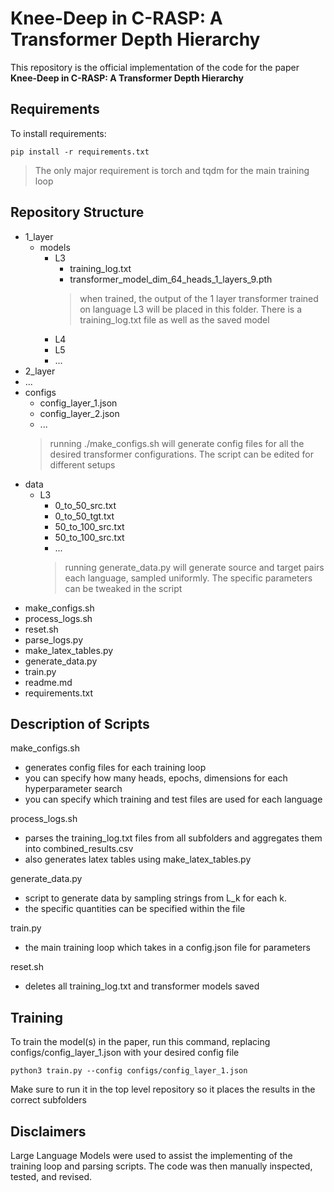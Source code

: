 

# Knee-Deep in C-RASP: A Transformer Depth Hierarchy

This repository is the official implementation of the code for the paper **Knee-Deep in C-RASP: A Transformer Depth Hierarchy**


## Requirements

To install requirements:

```setup
pip install -r requirements.txt
```

>The  only major requirement is torch and tqdm for the main training loop 

## Repository Structure
- 1_layer
	- models
		- L3
			- training_log.txt
			- transformer_model_dim_64_heads_1_layers_9.pth
			> when trained, the output of the 1 layer transformer trained on language L3 will be placed in this folder. There is a training_log.txt file as well as the saved model
		- L4
		- L5
		- ...
- 2_layer
- ...
- configs            
	- config_layer_1.json    
	- config_layer_2.json
	- ...
	> running ./make_configs.sh will generate config files for all the desired transformer configurations. The script can be edited for different setups
- data                
	- L3
		- 0_to_50_src.txt
		- 0_to_50_tgt.txt
		- 50_to_100_src.txt
		- 50_to_100_src.txt
		- ...
		> running generate_data.py will generate source and target pairs each language, sampled uniformly. The specific parameters can be tweaked in the script
- make_configs.sh         
- process_logs.sh         
- reset.sh    
- parse_logs.py      
- make_latex_tables.py
- generate_data.py            
- train.py    
- readme.md 
- requirements.txt

## Description of Scripts

make_configs.sh
- generates config files for each training loop
- you can specify how many heads, epochs, dimensions for each hyperparameter search
- you can specify which training and test files are used for each language

process_logs.sh    
- parses the training_log.txt files from all subfolders and aggregates them into combined_results.csv
- also generates latex tables using make_latex_tables.py
 
generate_data.py      
- script to generate data by sampling strings from L_k for each k. 
- the specific quantities can be specified within the file

train.py    
- the main training loop which takes in a config.json file for parameters

reset.sh
 - deletes all training_log.txt and transformer models saved

## Training

To train the model(s) in the paper, run this command, replacing configs/config_layer_1.json
with your desired config file

```train
python3 train.py --config configs/config_layer_1.json
```

Make sure to run it in the top level repository so it places the results in the correct subfolders

## Disclaimers

Large Language Models were used to assist the implementing of the training loop and parsing scripts. The code was then manually inspected, tested, and revised. 
